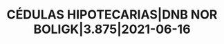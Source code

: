 ---
layout: asset
title: CÉDULAS HIPOTECARIAS|DNB NOR BOLIGK|3.875|2021-06-16
isin: XS0637846725
---